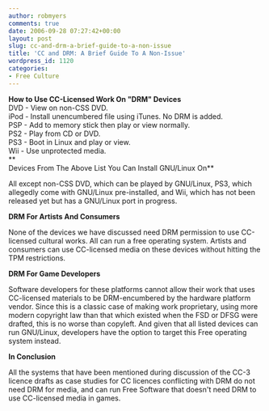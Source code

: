 ```yaml
---
author: robmyers
comments: true
date: 2006-09-28 07:27:42+00:00
layout: post
slug: cc-and-drm-a-brief-guide-to-a-non-issue
title: 'CC and DRM: A Brief Guide To A Non-Issue'
wordpress_id: 1120
categories:
- Free Culture
---
```


**How to Use CC-Licensed Work On "DRM" Devices**  
DVD - View on non-CSS DVD.  
iPod - Install unencumbered file using iTunes. No DRM is added.  
PSP - Add to memory stick then play or view normally.  
PS2 - Play from CD or DVD.  
PS3 - Boot in Linux and play or view.  
Wii - Use unprotected media.  
**  
Devices From The Above List You Can Install GNU/Linux On**  
  
All except non-CSS DVD, which can be played by GNU/Linux, PS3, which allegedly come with GNU/Linux pre-installed, and Wii, which has not been released yet but has a GNU/Linux port in progress.  
  
**DRM For Artists And Consumers**  
  
None of the devices we have discussed need DRM permission to use CC-licensed cultural works. All can run a free operating system. Artists and consumers can use CC-licensed media on these devices without hitting the TPM restrictions.  
  
**DRM For Game Developers**  
  
Software developers for these platforms cannot allow their work that uses CC-licensed materials to be DRM-encumbered by the hardware platform vendor. Since this is a classic case of making work proprietary, using more modern copyright law than that which existed when the FSD or DFSG were drafted, this is no worse than copyleft. And given that all listed devices can run GNU/Linux, developers have the option to target this Free operating system instead.  
  
**In Conclusion**  
  
All the systems that have been mentioned during discussion of the CC-3 licence drafts as case studies for CC licences conflicting with DRM do not need DRM for media, and can run Free Software that doesn't need DRM to use CC-licensed media in games.  


